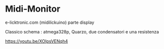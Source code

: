 # Midi-Monitor
e-licktronic.com (midilickuino) parte display

Classico schema : atmega328p, Quarzo, due condensatori e una resistenza

https://youtu.be/XOlpsVENqh4
